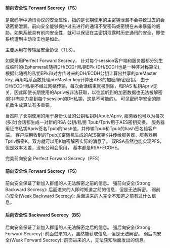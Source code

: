 #### 前向安全性 Forward Secrecy（FS）
是密码学中通讯协议的安全属性，指的是长期使用的主密钥泄漏不会导致过去的会话密钥泄漏。前向安全能够保护过去进行的通讯不受密码或密钥在未来暴露的威胁。如果系统具有前向安全性，就可以保证在主密钥泄露时历史通讯的安全，即使系统遭到主动攻击也是如此。

主要运用在传输层安全协议（TLS）。

如果采用Perfect Forward Secrecy， 针对每个session客户端和服务器都分别生成临时的(Ephemeral)随机DH/ECDH私钥EPk (DH/ECDH也是一种非对称算法),  根据此随机的私钥EPk和对方传过来的DH/ECDH公钥计算出共享的preMaster key, 再用哈系函数处理preMaster key计算出AES的加密/解密密钥。 由于DH/ECDH私钥不经过网络传输，每次会话结束就被删除，和RAS 私钥Apriv无关，因此即使长期使用的Apriv被非法获取，以往监听到的加密数据也无法被解密(除非有能力拿到每个session的DH私钥，这是不可能的)。  可见密码学安全的随机数生成算法有多重要。

当然除了长期使用的用于身份认证的公钥私钥对Apub/Apriv, 服务器也可以为每次(多次)会话都生成一对新的RSA 公钥/私钥 Tpub/Tpriv用于AES密钥交换。 服务器用证书私钥Apriv签名Tpub的hash值，并传输Tpub和Tpub的hash签名给客户端。 客户端用收到的Tpub加密随机生成的AES密钥K并传给服务器，服务器用Tpriv解密K，双方就可以用K加密解密实际的消息了。 双RSA虽然也能实现PFS，但是效率太差，没有公司会采用， 基本都是RSA+ECDHE。

完美前向安全 Perfect Forward Secrecy（PFS）

#### 前向安全性 Forward Secrecy（FS）
前向安全保证了新加入群组的人无法解密之前的信息。
强前向安全(Strong Backward Secrecy): 后面进来的人即时知道之前的信息，但是无法解密。
弱前向安全(Weak Backward Secrecy): 后面进来的人完全不知道之前有过什么信息。

#### 后向安全性 Backward Secrecy（BS）
后向安全保证了新加入群组的人无法解密之后的信息。
强后向安全(Strong Forward Secrecy): 前面进来的人，虽然能获取信息，但是无法解密。
弱后向安全(Weak Forward Secrecy): 前面进来的人，无法获知后面发出的信息。
